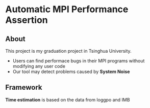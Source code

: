 Automatic MPI Performance Assertion
======================
About
----------
This project is my graduation project in Tsinghua University.
- Users can find performace bugs in their MPI programs without modifying any user code
- Our tool may detect problems caused by **System Noise**

Framework
----------
**Time estimation** is based on the data from loggpo and IMB


